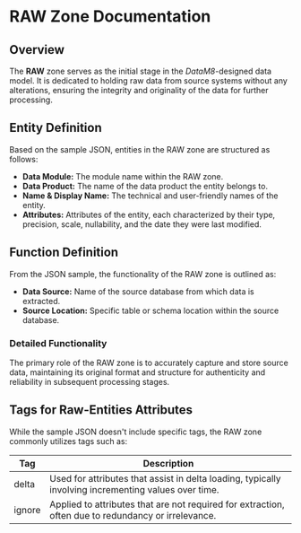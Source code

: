 # RAW Zone Documentation

## Overview

The **RAW** zone serves as the initial stage in the _DataM8_-designed data model. It is dedicated to holding raw data from source systems without any alterations, ensuring the integrity and originality of the data for further processing.

## Entity Definition

Based on the sample JSON, entities in the RAW zone are structured as follows:

- **Data Module:** The module name within the RAW zone.
- **Data Product:** The name of the data product the entity belongs to.
- **Name & Display Name:** The technical and user-friendly names of the entity.
- **Attributes:** Attributes of the entity, each characterized by their type, precision, scale, nullability, and the date they were last modified.

## Function Definition

From the JSON sample, the functionality of the RAW zone is outlined as:

- **Data Source:** Name of the source database from which data is extracted.
- **Source Location:** Specific table or schema location within the source database.

### Detailed Functionality

The primary role of the RAW zone is to accurately capture and store source data, maintaining its original format and structure for authenticity and reliability in subsequent processing stages.

## Tags for Raw-Entities Attributes

While the sample JSON doesn't include specific tags, the RAW zone commonly utilizes tags such as:

| Tag    | Description |
| ------ | ----------- |
| delta  | Used for attributes that assist in delta loading, typically involving incrementing values over time. |
| ignore | Applied to attributes that are not required for extraction, often due to redundancy or irrelevance. |
